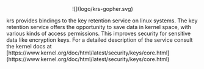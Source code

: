 <center>![](logo/krs-gopher.svg) </center>
<p>
krs provides bindings to the key retention service on linux systems. The key retention service offers the opportunity to save data in kernel space, with various kinds of access permissions. This improves security for sensitive data like encryption keys. For a detailed description of the service consult the kernel docs at [https://www.kernel.org/doc/html/latest/security/keys/core.html](https://www.kernel.org/doc/html/latest/security/keys/core.html)



